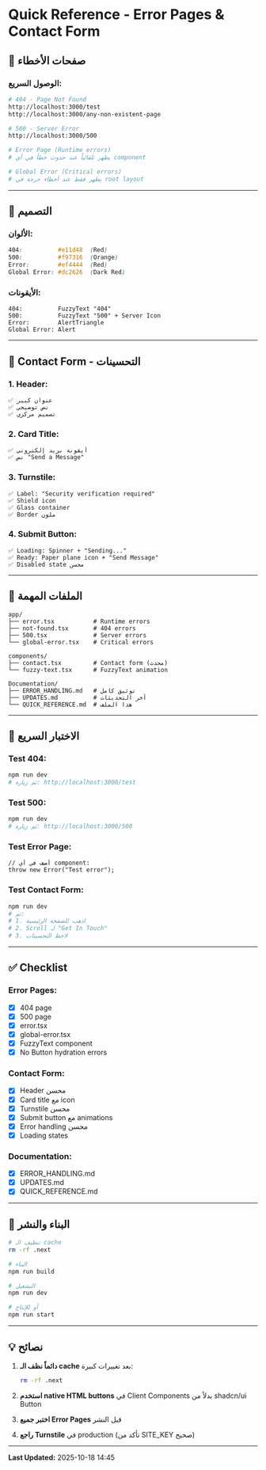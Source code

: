 # Quick Reference - Error Pages & Contact Form

## 🎯 صفحات الأخطاء

### الوصول السريع:

```bash
# 404 - Page Not Found
http://localhost:3000/test
http://localhost:3000/any-non-existent-page

# 500 - Server Error
http://localhost:3000/500

# Error Page (Runtime errors)
# يظهر تلقائياً عند حدوث خطأ في أي component

# Global Error (Critical errors)
# يظهر فقط عند أخطاء حرجة في root layout
```

---

## 🎨 التصميم

### الألوان:

```css
404:          #e11d48  (Red)
500:          #f97316  (Orange)
Error:        #ef4444  (Red)
Global Error: #dc2626  (Dark Red)
```

### الأيقونات:

```
404:          FuzzyText "404"
500:          FuzzyText "500" + Server Icon
Error:        AlertTriangle
Global Error: Alert
```

---

## 📝 Contact Form - التحسينات

### 1. Header:
```tsx
✅ عنوان كبير
✅ نص توضيحي
✅ تصميم مركزي
```

### 2. Card Title:
```tsx
✅ أيقونة بريد إلكتروني
✅ نص "Send a Message"
```

### 3. Turnstile:
```tsx
✅ Label: "Security verification required"
✅ Shield icon
✅ Glass container
✅ Border ملون
```

### 4. Submit Button:
```tsx
✅ Loading: Spinner + "Sending..."
✅ Ready: Paper plane icon + "Send Message"
✅ Disabled state محسن
```

---

## 🔧 الملفات المهمة

```
app/
├── error.tsx           # Runtime errors
├── not-found.tsx       # 404 errors
├── 500.tsx             # Server errors
└── global-error.tsx    # Critical errors

components/
├── contact.tsx         # Contact form (محدث)
└── fuzzy-text.tsx      # FuzzyText animation

Documentation/
├── ERROR_HANDLING.md   # توثيق كامل
├── UPDATES.md          # آخر التحديثات
└── QUICK_REFERENCE.md  # هذا الملف
```

---

## 🧪 الاختبار السريع

### Test 404:
```bash
npm run dev
# ثم زيارة: http://localhost:3000/test
```

### Test 500:
```bash
npm run dev
# ثم زيارة: http://localhost:3000/500
```

### Test Error Page:
```tsx
// أضف في أي component:
throw new Error("Test error");
```

### Test Contact Form:
```bash
npm run dev
# ثم:
# 1. اذهب للصفحة الرئيسية
# 2. Scroll لـ "Get In Touch"
# 3. لاحظ التحسينات
```

---

## ✅ Checklist

### Error Pages:
- [x] 404 page
- [x] 500 page
- [x] error.tsx
- [x] global-error.tsx
- [x] FuzzyText component
- [x] No Button hydration errors

### Contact Form:
- [x] Header محسن
- [x] Card title مع icon
- [x] Turnstile محسن
- [x] Submit button مع animations
- [x] Error handling محسن
- [x] Loading states

### Documentation:
- [x] ERROR_HANDLING.md
- [x] UPDATES.md
- [x] QUICK_REFERENCE.md

---

## 🚀 البناء والنشر

```bash
# تنظيف الـ cache
rm -rf .next

# البناء
npm run build

# التشغيل
npm run dev

# أو للإنتاج
npm run start
```

---

## 💡 نصائح

1. **دائماً نظف الـ cache** بعد تغييرات كبيرة:
   ```bash
   rm -rf .next
   ```

2. **استخدم native HTML buttons** في Client Components بدلاً من shadcn/ui Button

3. **اختبر جميع Error Pages** قبل النشر

4. **راجع Turnstile** في production (تأكد من SITE_KEY صحيح)

---

**Last Updated:** 2025-10-18 14:45
